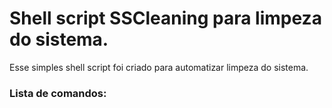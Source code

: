# Shell script SSCleaning para limpeza do sistema.

Esse simples shell script foi criado para automatizar limpeza do sistema.

### Lista de comandos:
